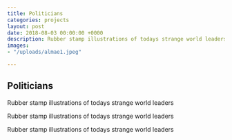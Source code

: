 ```yaml
---
title: Politicians
categories: projects
layout: post
date: 2018-08-03 00:00:00 +0000
description: Rubber stamp illustrations of todays strange world leaders
images:
- "/uploads/almae1.jpeg"

---
```





## Politicians

Rubber stamp illustrations of todays strange world leaders

Rubber stamp illustrations of todays strange world leaders


Rubber stamp illustrations of todays strange world leaders
